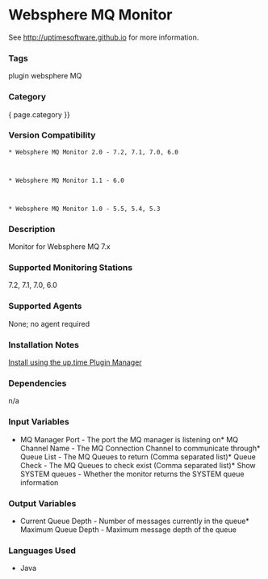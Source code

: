 # Websphere MQ Monitor

See http://uptimesoftware.github.io for more information.

### Tags 
 plugin   websphere   MQ  

### Category

{ page.category }}

### Version Compatibility


  
    * Websphere MQ Monitor 2.0 - 7.2, 7.1, 7.0, 6.0
  

  
    * Websphere MQ Monitor 1.1 - 6.0
  

  
    * Websphere MQ Monitor 1.0 - 5.5, 5.4, 5.3
  


### Description
Monitor for Websphere MQ 7.x


### Supported Monitoring Stations

7.2, 7.1, 7.0, 6.0

### Supported Agents
None; no agent required

### Installation Notes
<p><a href="https://github.com/uptimesoftware/uptime-plugin-manager">Install using the up.time Plugin Manager</a></p>


### Dependencies
<p>n/a</p>


### Input Variables
* MQ Manager Port - The port the MQ manager is listening on* MQ Channel Name - The MQ Connection Channel to communicate through* Queue List - The MQ Queues to return (Comma separated list)* Queue Check - The MQ Queues to check exist (Comma separated list)* Show SYSTEM queues - Whether the monitor returns the SYSTEM queue information

### Output Variables

* Current Queue Depth - Number of messages currently in the queue* Maximum Queue Depth - Maximum message depth of the queue

### Languages Used
* Java

